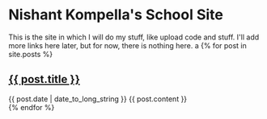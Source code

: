 # Nishant Kompella's School Site

This is the site in which I will do my stuff, like upload code and stuff. I'll add more links here later, but for now, there is nothing here.
a
{% for post in site.posts %}
  <article>
    <h2>
      <a href="{{ post.url }}">
        {{ post.title }}
      </a>
    </h2>
    <time datetime="{{ post.date | date: "%Y-%m-%d" }}">{{ post.date | date_to_long_string }}</time>
    {{ post.content }}
  </article>
{% endfor %}

